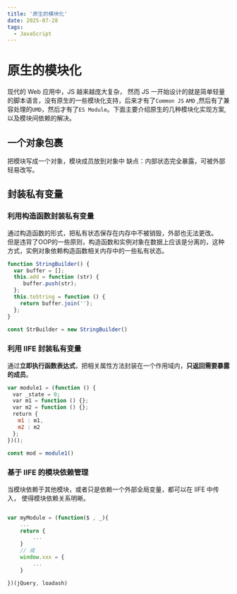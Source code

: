 ```yaml
---
title: '原生的模块化'
date: 2025-07-28
tags:
  - JavaScript
---
```


# 原生的模块化

现代的 Web 应用中，JS 越来越庞大复杂， 然而 JS 一开始设计的就是简单轻量的脚本语言，没有原生的一些模块化支持，后来才有了`Common JS` `AMD` ,然后有了兼容处理的`UMD`，然后才有了`ES Module`。下面主要介绍原生的几种模块化实现方案, 以及模块间依赖的解决。


## 一个对象包裹

把模块写成一个对象，模块成员放到对象中
缺点：内部状态完全暴露，可被外部轻易改写。

## 封装私有变量

### 利用构造函数封装私有变量

通过构造函数的形式，把私有状态保存在内存中不被销毁，外部也无法更改。   
但是违背了OOP的一些原则，构造函数和实例对象在数据上应该是分离的，这种方式，实例对象依赖构造函数相关内存中的一些私有状态。

```js
function StringBuilder() {
  var buffer = [];
  this.add = function (str) {
     buffer.push(str);
  };
  this.toString = function () {
    return buffer.join('');
  };
}

const StrBuilder = new StringBuilder()
```


### 利用 IIFE 封装私有变量

通过**立即执行函数表达式**，把相关属性方法封装在一个作用域内，**只返回需要暴露的成员**。

```js
var module1 = (function () {
　var _state = 0;
　var m1 = function () {};
　var m2 = function () {};
　return {
　　m1 : m1,
　　m2 : m2
　};
})();

const mod = module1()

```


### 基于 IIFE 的模块依赖管理

当模块依赖于其他模块，或者只是依赖一个外部全局变量，都可以在 IIFE 中传入， 使得模块依赖关系明晰。

```js

var myModule = (function($ , _){
    ...
    return {
        ...
    }
    // 或
    window.xxx = {
        ...
    }

})(jQuery, loadash)

```